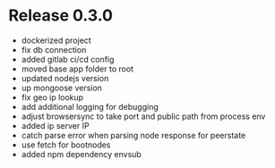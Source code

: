 # Release 0.3.0
- dockerized project
- fix db connection
- added gitlab ci/cd config
- moved base app folder to root
- updated nodejs version
- up mongoose version
- fix geo ip lookup
- add  additional logging for debugging
- adjust browsersync to take port and public path from process env
- added ip server IP
- catch parse error when parsing node response for peerstate
- use fetch for bootnodes
- added npm dependency envsub